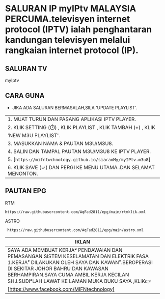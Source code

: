 # SALURAN IP myIPtv MALAYSIA PERCUMA.televisyen internet protocol (IPTV) ialah penghantaran kandungan televisyen melalui rangkaian internet protocol (IP).


## SALURAN TV
myIptv


## CARA GUNA
- JIKA ADA SALURAN BERMASALAH,SILA 'UPDATE PLAYLIST'.

||
|-|
| 1. MUAT TURUN DAN PASANG APLIKASI IPTV PLAYER.
| 2. KLIK SETTING (⏱️) , KLIK PLAYLIST , KLIK TAMBAH (+) , KLIK 'NEW M3U PLAYLIST'.
| 3. MASUKKAN NAMA & PAUTAN M3U/M3U8.
| 4. SALIN DAN TAMPAL PAUTAN M3U/M3U8 KE IPTV PLAYER.
| 5. [`https://mifntwchnology.github.io/siaranMy/myIPtv.m3u8`]
| 6. KLIK SAVE (✓) DAN PERGI KE MENU UTAMA..DAN SELAMAT MENONTON. |


## PAUTAN EPG
RTM 
~~~
https://raw.githubusercontent.com/AqFad2811/epg/main/rtmklik.xml 
~~~
ASTRO
~~~
 https://raw.githubusercontent.com/AqFad2811/epg/main/astro.xml
~~~


|IKLAN|
|--|
|SAYA ADA MEMBUAT KERJA² PENDAWAIAN DAN PEMASANGAN SISTEM KESELAMATAN DAN ELEKTRIK FASA 1.KERJA² DILAKUKAN OLEH SAYA DAN KAWAN².BEROPERASI DI SEKITAR JOHOR BAHRU DAN KAWASAN BERHAMPIRAN.SAYA CUMA AMBIL KERJA KECILAN SHJ.SUDI²LAH LAWAT KE LAMAN MUKA BUKU SAYA ,KLIK👉<link><url> [https://www.facebook.com/MIFNtechnology] </url>|
